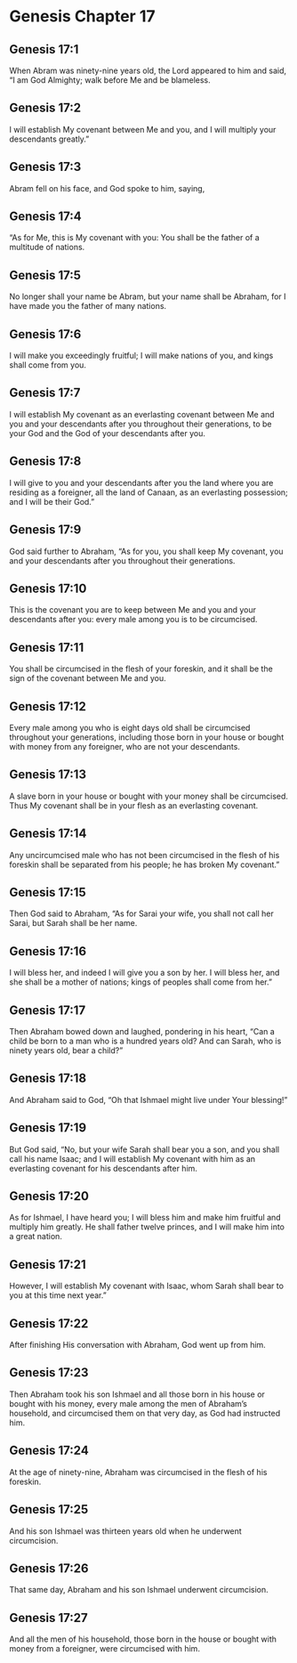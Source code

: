 # Genesis Chapter 17

## Genesis 17:1

When Abram was ninety-nine years old, the Lord appeared to him and said, “I am God Almighty; walk before Me and be blameless.

## Genesis 17:2

I will establish My covenant between Me and you, and I will multiply your descendants greatly.”

## Genesis 17:3

Abram fell on his face, and God spoke to him, saying,

## Genesis 17:4

“As for Me, this is My covenant with you: You shall be the father of a multitude of nations.

## Genesis 17:5

No longer shall your name be Abram, but your name shall be Abraham, for I have made you the father of many nations.

## Genesis 17:6

I will make you exceedingly fruitful; I will make nations of you, and kings shall come from you.

## Genesis 17:7

I will establish My covenant as an everlasting covenant between Me and you and your descendants after you throughout their generations, to be your God and the God of your descendants after you.

## Genesis 17:8

I will give to you and your descendants after you the land where you are residing as a foreigner, all the land of Canaan, as an everlasting possession; and I will be their God.”

## Genesis 17:9

God said further to Abraham, “As for you, you shall keep My covenant, you and your descendants after you throughout their generations.

## Genesis 17:10

This is the covenant you are to keep between Me and you and your descendants after you: every male among you is to be circumcised.

## Genesis 17:11

You shall be circumcised in the flesh of your foreskin, and it shall be the sign of the covenant between Me and you.

## Genesis 17:12

Every male among you who is eight days old shall be circumcised throughout your generations, including those born in your house or bought with money from any foreigner, who are not your descendants.

## Genesis 17:13

A slave born in your house or bought with your money shall be circumcised. Thus My covenant shall be in your flesh as an everlasting covenant.

## Genesis 17:14

Any uncircumcised male who has not been circumcised in the flesh of his foreskin shall be separated from his people; he has broken My covenant.”

## Genesis 17:15

Then God said to Abraham, “As for Sarai your wife, you shall not call her Sarai, but Sarah shall be her name.

## Genesis 17:16

I will bless her, and indeed I will give you a son by her. I will bless her, and she shall be a mother of nations; kings of peoples shall come from her.”

## Genesis 17:17

Then Abraham bowed down and laughed, pondering in his heart, “Can a child be born to a man who is a hundred years old? And can Sarah, who is ninety years old, bear a child?”

## Genesis 17:18

And Abraham said to God, “Oh that Ishmael might live under Your blessing!”

## Genesis 17:19

But God said, “No, but your wife Sarah shall bear you a son, and you shall call his name Isaac; and I will establish My covenant with him as an everlasting covenant for his descendants after him.

## Genesis 17:20

As for Ishmael, I have heard you; I will bless him and make him fruitful and multiply him greatly. He shall father twelve princes, and I will make him into a great nation.

## Genesis 17:21

However, I will establish My covenant with Isaac, whom Sarah shall bear to you at this time next year.”

## Genesis 17:22

After finishing His conversation with Abraham, God went up from him.

## Genesis 17:23

Then Abraham took his son Ishmael and all those born in his house or bought with his money, every male among the men of Abraham’s household, and circumcised them on that very day, as God had instructed him.

## Genesis 17:24

At the age of ninety-nine, Abraham was circumcised in the flesh of his foreskin.

## Genesis 17:25

And his son Ishmael was thirteen years old when he underwent circumcision.

## Genesis 17:26

That same day, Abraham and his son Ishmael underwent circumcision.

## Genesis 17:27

And all the men of his household, those born in the house or bought with money from a foreigner, were circumcised with him.
